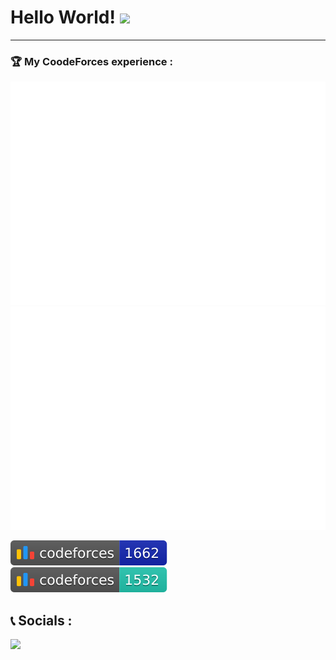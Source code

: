 # Hello World! <img src="https://media.giphy.com/media/hvRJCLFzcasrR4ia7z/giphy.gif" width="30px"/>

___

### :trophy: My CoodeForces experience :

![](https://raw.githubusercontent.com/chu65536/cf-stats/main/output/light_card.svg#gh-dark-mode-only)
![](https://raw.githubusercontent.com/chu65536/cf-stats/main/output/light_card.svg#gh-light-mode-only)

![](https://raw.githubusercontent.com/chu65536/cf-stats/main/output/max_rating.svg)
![](https://raw.githubusercontent.com/chu65536/cf-stats/main/output/rating.svg)


## 📞 Socials : 

<picture>
 <source srcset="https://www.pngfind.com/pngs/m/53-530160_join-the-conversation-telegram-logo-white-png-transparent.png" media="(prefers-color-scheme: dark)">
 <img src="https://w7.pngwing.com/pngs/772/115/png-transparent-computer-icons-telegram-logo-angle-white-triangle-thumbnail.png">
</picture>

